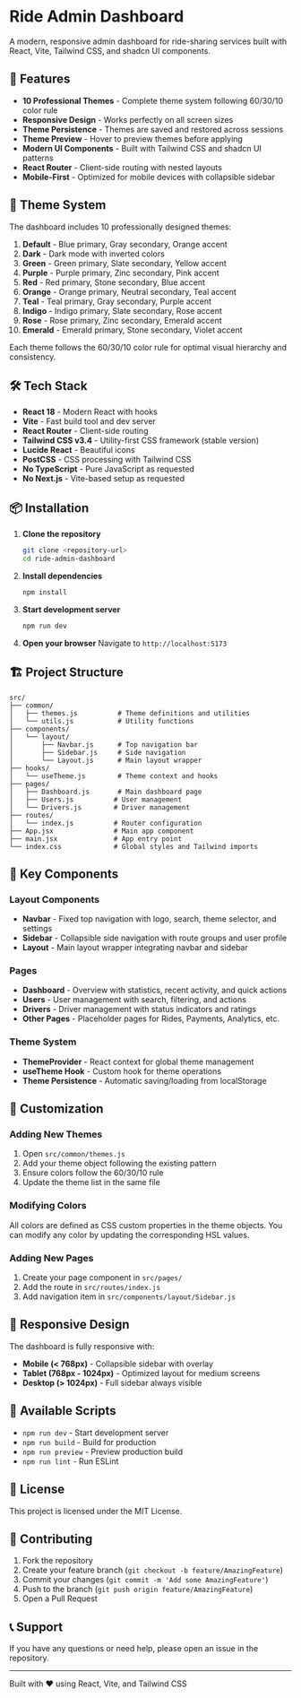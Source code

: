 # Ride Admin Dashboard

A modern, responsive admin dashboard for ride-sharing services built with React, Vite, Tailwind CSS, and shadcn UI components.

## 🚀 Features

- **10 Professional Themes** - Complete theme system following 60/30/10 color rule
- **Responsive Design** - Works perfectly on all screen sizes
- **Theme Persistence** - Themes are saved and restored across sessions
- **Theme Preview** - Hover to preview themes before applying
- **Modern UI Components** - Built with Tailwind CSS and shadcn UI patterns
- **React Router** - Client-side routing with nested layouts
- **Mobile-First** - Optimized for mobile devices with collapsible sidebar

## 🎨 Theme System

The dashboard includes 10 professionally designed themes:

1. **Default** - Blue primary, Gray secondary, Orange accent
2. **Dark** - Dark mode with inverted colors
3. **Green** - Green primary, Slate secondary, Yellow accent
4. **Purple** - Purple primary, Zinc secondary, Pink accent
5. **Red** - Red primary, Stone secondary, Blue accent
6. **Orange** - Orange primary, Neutral secondary, Teal accent
7. **Teal** - Teal primary, Gray secondary, Purple accent
8. **Indigo** - Indigo primary, Slate secondary, Rose accent
9. **Rose** - Rose primary, Zinc secondary, Emerald accent
10. **Emerald** - Emerald primary, Stone secondary, Violet accent

Each theme follows the 60/30/10 color rule for optimal visual hierarchy and consistency.

## 🛠️ Tech Stack

- **React 18** - Modern React with hooks
- **Vite** - Fast build tool and dev server
- **React Router** - Client-side routing
- **Tailwind CSS v3.4** - Utility-first CSS framework (stable version)
- **Lucide React** - Beautiful icons
- **PostCSS** - CSS processing with Tailwind CSS
- **No TypeScript** - Pure JavaScript as requested
- **No Next.js** - Vite-based setup as requested

## 📦 Installation

1. **Clone the repository**
   ```bash
   git clone <repository-url>
   cd ride-admin-dashboard
   ```

2. **Install dependencies**
   ```bash
   npm install
   ```

3. **Start development server**
   ```bash
   npm run dev
   ```

4. **Open your browser**
   Navigate to `http://localhost:5173`

## 🏗️ Project Structure

```
src/
├── common/
│   ├── themes.js          # Theme definitions and utilities
│   └── utils.js           # Utility functions
├── components/
│   └── layout/
│       ├── Navbar.js      # Top navigation bar
│       ├── Sidebar.js     # Side navigation
│       └── Layout.js      # Main layout wrapper
├── hooks/
│   └── useTheme.js        # Theme context and hooks
├── pages/
│   ├── Dashboard.js       # Main dashboard page
│   ├── Users.js          # User management
│   └── Drivers.js        # Driver management
├── routes/
│   └── index.js          # Router configuration
├── App.jsx               # Main app component
├── main.jsx              # App entry point
└── index.css             # Global styles and Tailwind imports
```

## 🎯 Key Components

### Layout Components
- **Navbar** - Fixed top navigation with logo, search, theme selector, and settings
- **Sidebar** - Collapsible side navigation with route groups and user profile
- **Layout** - Main layout wrapper integrating navbar and sidebar

### Pages
- **Dashboard** - Overview with statistics, recent activity, and quick actions
- **Users** - User management with search, filtering, and actions
- **Drivers** - Driver management with status indicators and ratings
- **Other Pages** - Placeholder pages for Rides, Payments, Analytics, etc.

### Theme System
- **ThemeProvider** - React context for global theme management
- **useTheme Hook** - Custom hook for theme operations
- **Theme Persistence** - Automatic saving/loading from localStorage

## 🎨 Customization

### Adding New Themes
1. Open `src/common/themes.js`
2. Add your theme object following the existing pattern
3. Ensure colors follow the 60/30/10 rule
4. Update the theme list in the same file

### Modifying Colors
All colors are defined as CSS custom properties in the theme objects. You can modify any color by updating the corresponding HSL values.

### Adding New Pages
1. Create your page component in `src/pages/`
2. Add the route in `src/routes/index.js`
3. Add navigation item in `src/components/layout/Sidebar.js`

## 📱 Responsive Design

The dashboard is fully responsive with:
- **Mobile (< 768px)** - Collapsible sidebar with overlay
- **Tablet (768px - 1024px)** - Optimized layout for medium screens
- **Desktop (> 1024px)** - Full sidebar always visible

## 🔧 Available Scripts

- `npm run dev` - Start development server
- `npm run build` - Build for production
- `npm run preview` - Preview production build
- `npm run lint` - Run ESLint

## 📄 License

This project is licensed under the MIT License.

## 🤝 Contributing

1. Fork the repository
2. Create your feature branch (`git checkout -b feature/AmazingFeature`)
3. Commit your changes (`git commit -m 'Add some AmazingFeature'`)
4. Push to the branch (`git push origin feature/AmazingFeature`)
5. Open a Pull Request

## 📞 Support

If you have any questions or need help, please open an issue in the repository.

---

Built with ❤️ using React, Vite, and Tailwind CSS